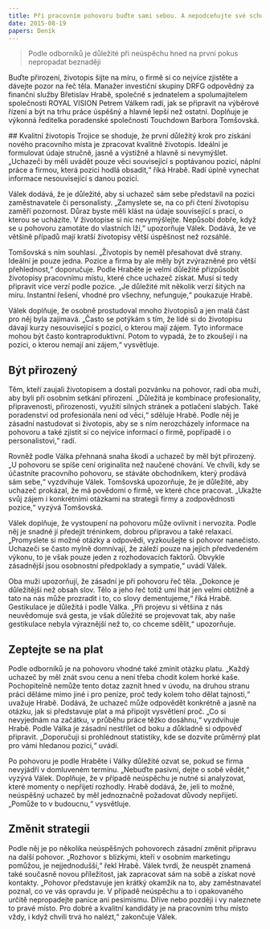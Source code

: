 ```yaml
---
title: Při pracovním pohovoru buďte sami sebou. A nepodceňujte své schopnosti
date: 2015-08-19
papers: Deník
---
```

> Podle odborníků je důležité při neúspěchu hned na první pokus nepropadat beznaději

Buďte přirození, životopis šijte na míru, o firmě si co nejvíce zjistěte a dávejte pozor na řeč těla. Manažer investiční skupiny DRFG odpovědný za finanční služby Břetislav Hrabě, společně s jednatelem a spolumajitelem společnosti ROYAL VISION Petrem Válkem radí, jak se připravit na výběrové řízení a být na trhu práce úspěšný a hlavně lepší než ostatní. Doplňuje je výkonná ředitelka poradenské společnosti Touchdown Barbora Tomšovská.

\##&nbsp;Kvalitní životopis
Trojice se shoduje, že první důležitý krok pro získání nového pracovního místa je zpracovat kvalitně životopis. Ideální je formulovat údaje stručně, jasně a výstižně a hlavně si nevymýšlet. „Uchazeči by měli uvádět pouze věci související s poptávanou pozicí, náplní práce a firmou, která pozici hodlá obsadit,“ říká Hrabě. Radí úplně vynechat informace nesouvisející s danou pozicí.

Válek dodává, že je důležité, aby si uchazeč sám sebe představil na pozici zaměstnavatele či personalisty. „Zamyslete se, na co při čtení životopisu zaměří pozornost. Důraz byste měli klást na údaje související s prací, o kterou se ucházíte. V životopise si nic nevymýšlejte. Nepůsobí dobře, když se u pohovoru zamotáte do vlastních lží,“ upozorňuje Válek. Dodává, že ve většině případů mají kratší životopisy větší úspěšnost než rozsáhlé.

Tomšovská s ním souhlasí. „Životopis by neměl přesahovat dvě strany. Ideální je pouze jedna. Pozice a firma by ale měly být zvýrazněné pro větší přehlednost,“ doporučuje.
Podle Hraběte je velmi důležité přizpůsobit životopisy pracovnímu místu, které chce uchazeč získat. Musí si tedy připravit více verzí podle pozice. „Je důležité mít několik verzí šitých na míru. Instantní řešení, vhodné pro všechny, nefunguje,“ poukazuje Hrabě.

Válek doplňuje, že osobně prostudoval mnoho životopisů a jen malá část pro něj byla zajímavá. „Často se potýkám s tím, že lidé si do životopisu dávají kurzy nesouvisející s pozicí, o kterou mají zájem. Tyto informace mohou být často kontraproduktivní. Potom to vypadá, že to zkoušejí i na pozici, o kterou nemají ani zájem,“ vysvětluje.

## Být přirozený

Těm, kteří zaujali životopisem a dostali pozvánku na pohovor, radí oba muži, aby byli při osobním setkání přirození. „Důležitá je kombinace profesionality, připravenosti, přirozenosti, využití silných stránek a potlačení slabých. Také poradenství od profesionála není od věci,“ sděluje Hrabě. Podle něj je zásadní nastudovat si životopis, aby se s ním nerozcházely informace na pohovoru a také zjistit si co nejvíce informací o firmě, popřípadě i o personalistovi,“ radí.

Rovněž podle Válka přehnaná snaha škodí a uchazeč by měl být přirozený. „U pohovoru se spíše cení originalita než naučené chování. Ve chvíli, kdy se účastníte pracovního pohovoru, se stáváte obchodníkem, který prodává sám sebe,“ vyzdvihuje Válek. Tomšovská upozorňuje, že je důležité, aby uchazeč prokázal, že má povědomí o firmě, ve které chce pracovat. „Ukažte svůj zájem i konkrétními otázkami na strategii firmy a zodpovědnosti pozice,“ vyzývá Tomšovská.

Válek doplňuje, že vystoupení na pohovoru může ovlivnit i nervozita. Podle něj je snadné jí předejít tréninkem, dobrou přípravou a také relaxací. „Promyslete si možné otázky a odpovědi, vyzkoušejte si pohovor nanečisto. Uchazeči se často mylně domnívají, že záleží pouze na jejich předvedeném výkonu, to je však pouze jeden z rozhodovacích faktorů. Obvykle zásadnější jsou osobnostní předpoklady a sympatie,“ uvádí Válek.

Oba muži upozorňují, že zásadní je při pohovoru řeč těla. „Dokonce je důležitější než obsah slov. Tělo a jeho řeč totiž umí lhát jen velmi obtížně a tato na nás může prozradit i to, co slovy dementujeme,“ říká Hrabě. Gestikulace je důležitá i podle Válka. „Při projevu si většina z nás neuvědomuje svá gesta, je však důležité se projevovat tak, aby naše gestikulace nebyla výraznější než to, co chceme sdělit,“ upozorňuje.

## Zeptejte se na plat

Podle odborníků je na pohovoru vhodné také zmínit otázku platu. „Každý uchazeč by měl znát svou cenu a není třeba chodit kolem horké kaše. Pochopitelně nemůže tento dotaz zaznít hned v úvodu, na druhou stranu práci děláme mimo jiné i pro peníze, proč tedy kolem toho dělat tajnosti,“ uvažuje Hrabě.
Dodává, že uchazeč může odpovědět konkrétně a jasně na otázku, jak si představuje plat a má připojit vysvětlení proč. „Co si nevyjednám na začátku, v průběhu práce těžko dosáhnu,“ vyzdvihuje Hrabě. Podle Válka je zásadní nestřílet od boku a důkladně si odpověď připravit. „Doporučuji si prohlédnout statistiky, kde se dozvíte průměrný plat pro vámi hledanou pozici,“ uvádí.

Po pohovoru je podle Hraběte i Války důležité ozvat se, pokud se firma nevyjádří v domluveném termínu. „Nebuďte pasivní, dejte o sobě vědět,“ vyzývá Válek. Doplňuje, že v případě neúspěchu je nutné si analyzovat, které momenty o nepřijetí rozhodly. Hrabě dodává, že, je­li to možné, neúspěšný uchazeč by měl jednoznačně požadovat důvody nepřijetí. „Pomůže to v budoucnu,“ vysvětluje.

## Změnit strategii

Podle něj je po několika neúspěšných pohovorech zásadní změnit přípravu na další pohovor. „Rozhovor s blízkými, kteří v osobním marketingu pomůžou, je nejjednodušší,“ řekl Hrabě.
Válek tvrdí, že neuspět znamená také současně novou příležitost, jak zapracovat sám na sobě a získat nové kontakty. „Pohovor představuje jen krátký okamžik na to, aby zaměstnavatel poznal, co ve vás opravdu je. V případě neúspěchu a to i opakovaného určitě nepropadejte panice ani pesimismu. Dříve nebo později i vy naleznete to pravé místo. Pro dobré a kvalitní kandidáty je na pracovním trhu místo vždy, i když chvíli trvá ho nalézt,“ zakončuje Válek.

